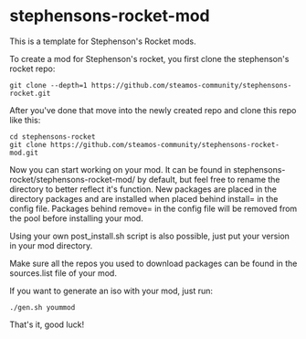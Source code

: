 # stephensons-rocket-mod
This is a template for Stephenson's Rocket mods.

To create a mod for Stephenson's rocket, you first clone the stephenson's rocket repo:

    git clone --depth=1 https://github.com/steamos-community/stephensons-rocket.git

After you've done that move into the newly created repo and clone this repo like this:

    cd stephensons-rocket
    git clone https://github.com/steamos-community/stephensons-rocket-mod.git

Now you can start working on your mod. It can be found in stephensons-rocket/stephensons-rocket-mod/ by default, but feel free to rename the directory to better reflect it's function. New packages are placed in the directory packages and are installed when placed behind install= in the config file. Packages behind remove= in the config file will be removed from the pool before installing your mod.

Using your own post_install.sh script is also possible, just put your version in your mod directory.

Make sure all the repos you used to download packages can be found in the sources.list file of your mod.

If you want to generate an iso with your mod, just run:

    ./gen.sh yoummod

That's it, good luck!
